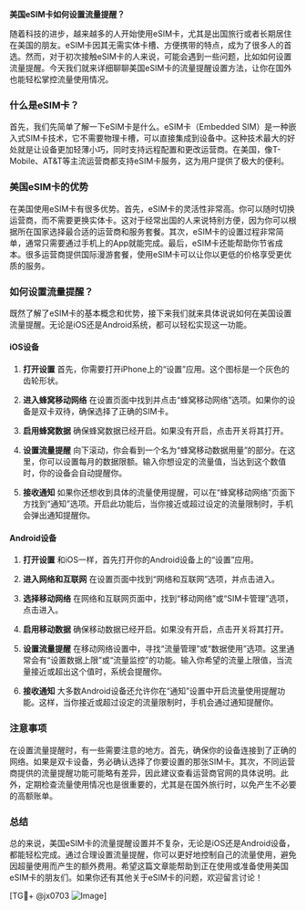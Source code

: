 **美国eSIM卡如何设置流量提醒？**

随着科技的进步，越来越多的人开始使用eSIM卡，尤其是出国旅行或者长期居住在美国的朋友。eSIM卡因其无需实体卡槽、方便携带的特点，成为了很多人的首选。然而，对于初次接触eSIM卡的人来说，可能会遇到一些问题，比如如何设置流量提醒。今天我们就来详细聊聊美国eSIM卡的流量提醒设置方法，让你在国外也能轻松掌控流量使用情况。

### 什么是eSIM卡？

首先，我们先简单了解一下eSIM卡是什么。eSIM卡（Embedded SIM）是一种嵌入式SIM卡技术，它不需要物理卡槽，可以直接集成到设备中。这种技术最大的好处就是让设备更加轻薄小巧，同时支持远程配置和更改运营商。在美国，像T-Mobile、AT&T等主流运营商都支持eSIM卡服务，这为用户提供了极大的便利。

### 美国eSIM卡的优势

在美国使用eSIM卡有很多优势。首先，eSIM卡的灵活性非常高。你可以随时切换运营商，而不需要更换实体卡。这对于经常出国的人来说特别方便，因为你可以根据所在国家选择最合适的运营商和服务套餐。其次，eSIM卡的设置过程非常简单，通常只需要通过手机上的App就能完成。最后，eSIM卡还能帮助你节省成本。很多运营商提供国际漫游套餐，使用eSIM卡可以让你以更低的价格享受更优质的服务。

### 如何设置流量提醒？

既然了解了eSIM卡的基本概念和优势，接下来我们就来具体说说如何在美国设置流量提醒。无论是iOS还是Android系统，都可以轻松实现这一功能。

#### iOS设备

1. **打开设置**
   首先，你需要打开iPhone上的“设置”应用。这个图标是一个灰色的齿轮形状。

2. **进入蜂窝移动网络**
   在设置页面中找到并点击“蜂窝移动网络”选项。如果你的设备是双卡双待，确保选择了正确的SIM卡。

3. **启用蜂窝数据**
   确保蜂窝数据已经开启。如果没有开启，点击开关将其打开。

4. **设置流量提醒**
   向下滚动，你会看到一个名为“蜂窝移动数据用量”的部分。在这里，你可以设置每月的数据限额。输入你想设定的流量值，当达到这个数值时，你的设备会自动提醒你。

5. **接收通知**
   如果你还想收到具体的流量使用提醒，可以在“蜂窝移动网络”页面下方找到“通知”选项。开启此功能后，当你接近或超过设定的流量限制时，手机会弹出通知提醒你。

#### Android设备

1. **打开设置**
   和iOS一样，首先打开你的Android设备上的“设置”应用。

2. **进入网络和互联网**
   在设置页面中找到“网络和互联网”选项，并点击进入。

3. **选择移动网络**
   在网络和互联网页面中，找到“移动网络”或“SIM卡管理”选项，点击进入。

4. **启用移动数据**
   确保移动数据已经开启。如果没有开启，点击开关将其打开。

5. **设置流量提醒**
   在移动网络设置中，寻找“流量管理”或“数据使用”选项。这里通常会有“设置数据上限”或“流量监控”的功能。输入你希望的流量上限值，当流量接近或超出这个值时，系统会提醒你。

6. **接收通知**
   大多数Android设备还允许你在“通知”设置中开启流量使用提醒功能。这样，当你接近或超过设定的流量限制时，手机会通过通知提醒你。

### 注意事项

在设置流量提醒时，有一些需要注意的地方。首先，确保你的设备连接到了正确的网络。如果是双卡设备，务必确认选择了你要设置的那张SIM卡。其次，不同运营商提供的流量提醒功能可能略有差异，因此建议查看运营商官网的具体说明。此外，定期检查流量使用情况也是很重要的，尤其是在国外旅行时，以免产生不必要的高额账单。

### 总结

总的来说，美国eSIM卡的流量提醒设置并不复杂，无论是iOS还是Android设备，都能轻松完成。通过合理设置流量提醒，你可以更好地控制自己的流量使用，避免因超量使用而产生的额外费用。希望这篇文章能帮助到正在使用或准备使用美国eSIM卡的朋友们。如果你还有其他关于eSIM卡的问题，欢迎留言讨论！

[TG💪+ @jx0703 ![Image](https://github.com/user-attachments/assets/dbca1d08-cadb-493c-b0ec-ad6f7a83f270)]